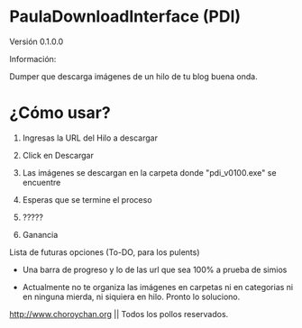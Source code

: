 PaulaDownloadInterface (PDI)
=========

Versión 0.1.0.0 

Información:

Dumper que descarga imágenes de un hilo de tu blog buena onda.


¿Cómo usar?
================
1) Ingresas la URL del Hilo a descargar

2) Click en Descargar

3) Las imágenes se descargan en la carpeta donde "pdi_v0100.exe" se encuentre

4) Esperas que se termine el proceso

5) ?????

6) Ganancia

Lista de futuras opciones (To-DO, para los pulents)

- Una barra de progreso y lo de las url que sea 100% a prueba de simios

- Actualmente no te organiza las imágenes en carpetas ni en categorias 
ni en ninguna mierda, ni siquiera en hilo. Pronto lo soluciono.


http://www.choroychan.org || Todos los pollos reservados.
